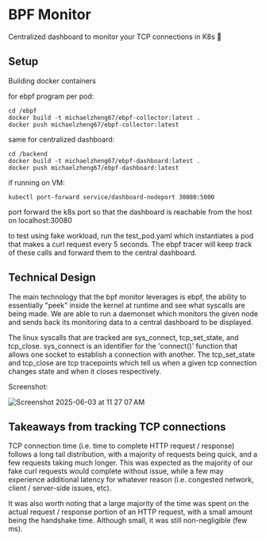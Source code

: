 # BPF Monitor

Centralized dashboard to monitor your TCP connections in K8s 🐙

## Setup

Building docker containers

for ebpf program per pod:

```
cd /ebpf
docker build -t michaelzheng67/ebpf-collector:latest .
docker push michaelzheng67/ebpf-collector:latest
```

same for centralized dashboard:

```
cd /backend
docker build -t michaelzheng67/ebpf-dashboard:latest .
docker push michaelzheng67/ebpf-dashboard:latest
```

if running on VM:

```
kubectl port-forward service/dashboard-nodeport 30080:5000
```

port forward the k8s port so that the dashboard is reachable from the host on localhost:30080

to test using fake workload, run the test_pod.yaml which instantiates a pod that makes a curl
request every 5 seconds. The ebpf tracer will keep track of these calls and forward them to the
central dashboard.

## Technical Design

The main technology that the bpf monitor leverages is ebpf, the ability to essentially "peek"
inside the kernel at runtime and see what syscalls are being made. We are able to run
a daemonset which monitors the given node and sends back its monitoring data to a central
dashboard to be displayed.

The linux syscalls that are tracked are sys_connect, tcp_set_state, and tcp_close. sys_connect
is an identifier for the 'connect()' function that allows one socket to establish a connection
with another. The tcp_set_state and tcp_close are tcp tracepoints which tell us when a given
tcp connection changes state and when it closes respectively.

Screenshot:

![Screenshot 2025-06-03 at 11 27 07 AM](https://github.com/user-attachments/assets/e62dc200-5daa-4280-b729-044af21c21b3)

## Takeaways from tracking TCP connections

TCP connection time (i.e. time to complete HTTP request / response) follows a long tail
distribution, with a majority of requests being quick, and a few requests taking much longer.
This was expected as the majority of our fake curl requests would complete without issue,
while a few may experience additional latency for whatever reason (i.e. congested network,
client / server-side issues, etc).

It was also worth noting that a large majority of the time was spent on the actual request /
response portion of an HTTP request, with a small amount being the handshake time. Although small,
it was still non-negligible (few ms).
